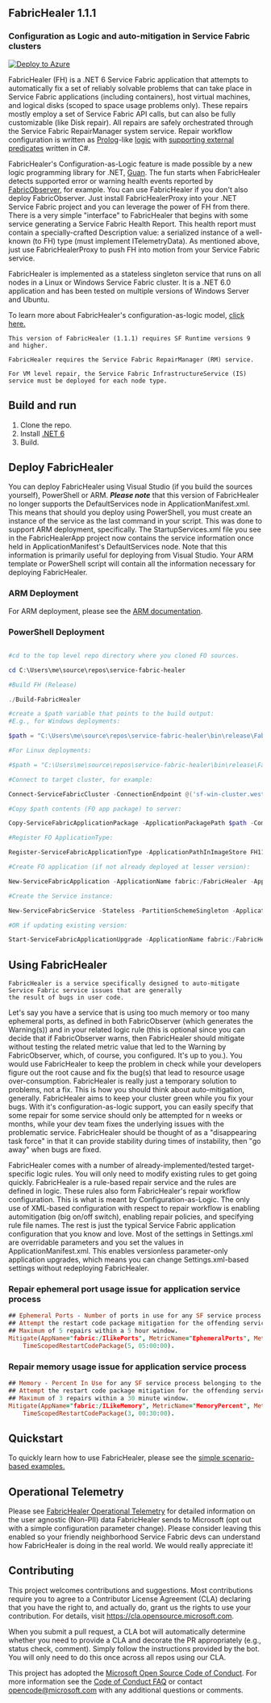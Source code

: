 ## FabricHealer 1.1.1
### Configuration as Logic and auto-mitigation in Service Fabric clusters

[![Deploy to Azure](https://aka.ms/deploytoazurebutton)](https://portal.azure.com/#create/Microsoft.Template/uri/https%3A%2F%2Fraw.githubusercontent.com%2Fmicrosoft%2Fservice-fabric-healer%2Fnet6%2FDocumentation%2FDeployment%2Fservice-fabric-healer.json)

FabricHealer (FH) is a .NET 6 Service Fabric application that attempts to automatically fix a set of reliably solvable problems that can take place in Service Fabric
applications (including containers), host virtual machines, and logical disks (scoped to space usage problems only). These repairs mostly employ a set of Service Fabric API calls,
but can also be fully customizable (like Disk repair). All repairs are safely orchestrated through the Service Fabric RepairManager system service.
Repair workflow configuration is written as [Prolog](http://www.let.rug.nl/bos/lpn//lpnpage.php?pageid=online)-like [logic](https://github.com/microsoft/service-fabric-healer/blob/main/FabricHealer/PackageRoot/Config/LogicRules) with [supporting external predicates](https://github.com/microsoft/service-fabric-healer/blob/main/FabricHealer/Repair/Guan) written in C#. 

FabricHealer's Configuration-as-Logic feature is made possible by a new logic programming library for .NET, [Guan](https://github.com/microsoft/guan).
The fun starts when FabricHealer detects supported error or warning health events reported by [FabricObserver](https://github.com/microsoft/service-fabric-observer), for example.
You can use FabricHealer if you don't also deploy FabricObserver. Just install FabricHealerProxy into your .NET Service Fabric project and you can leverage the power of FH from there.
There is a very simple "interface" to FabricHealer that begins with some service generating a Service Fabric Health Report. This health report must contain a specially-crafted
Description value: a serialized instance of a well-known (to FH) type (must implement ITelemetryData). As mentioned above, just use FabricHealerProxy to push FH into motion from your
Service Fabric service.

FabricHealer is implemented as a stateless singleton service that runs on all nodes in a Linux or Windows Service Fabric cluster.
It is a .NET 6.0 application and has been tested on multiple versions of Windows Server and Ubuntu.  

To learn more about FabricHealer's configuration-as-logic model, [click here.](https://github.com/microsoft/service-fabric-healer/blob/main/Documentation/LogicWorkflows.md)  

```
This version of FabricHealer (1.1.1) requires SF Runtime versions 9 and higher.
```
```
FabricHealer requires the Service Fabric RepairManager (RM) service. 
```
```
For VM level repair, the Service Fabric InfrastructureService (IS) service must be deployed for each node type.
```

## Build and run  

1. Clone the repo.
2. Install [.NET 6](https://dotnet.microsoft.com/download/dotnet-core/6.0)
3. Build. 

## Deploy FabricHealer 
You can deploy FabricHealer using Visual Studio (if you build the sources yourself), PowerShell or ARM. ***Please note*** that this version of FabricHealer no longer supports the DefaultServices node in ApplicationManifest.xml. This means that should you deploy using PowerShell, you must create an instance of the service as the last command in your script. This was done to support ARM deployment, specifically.
The StartupServices.xml file you see in the FabricHealerApp project now contains the service information once held in ApplicationManifest's DefaultServices node. Note that this information is primarily useful for deploying from Visual Studio. Your ARM template or PowerShell script will contain all the information necessary for deploying FabricHealer.

### ARM Deployment

For ARM deployment, please see the [ARM documentation](/Documentation/Deployment/Deployment.md). 

### PowerShell Deployment

```PowerShell

#cd to the top level repo directory where you cloned FO sources.

cd C:\Users\me\source\repos\service-fabric-healer

#Build FH (Release)

./Build-FabricHealer

#create a $path variable that points to the build output:
#E.g., for Windows deployments:

$path = "C:\Users\me\source\repos\service-fabric-healer\bin\release\FabricHealer\win-x64\self-contained\FabricHealerType"

#For Linux deployments:

#$path = "C:\Users\me\source\repos\service-fabric-healer\bin\release\FabricHealer\linux-x64\self-contained\FabricHealerType"

#Connect to target cluster, for example:

Connect-ServiceFabricCluster -ConnectionEndpoint @('sf-win-cluster.westus2.cloudapp.azure.com:19000') -X509Credential -FindType FindByThumbprint -FindValue '[thumbprint]' -StoreLocation LocalMachine -StoreName 'My'

#Copy $path contents (FO app package) to server:

Copy-ServiceFabricApplicationPackage -ApplicationPackagePath $path -CompressPackage -ApplicationPackagePathInImageStore FH11960 -TimeoutSec 1800

#Register FO ApplicationType:

Register-ServiceFabricApplicationType -ApplicationPathInImageStore FH11960

#Create FO application (if not already deployed at lesser version):

New-ServiceFabricApplication -ApplicationName fabric:/FabricHealer -ApplicationTypeName FabricHealerType -ApplicationTypeVersion 1.1.1   

#Create the Service instance:  

New-ServiceFabricService -Stateless -PartitionSchemeSingleton -ApplicationName fabric:/FabricHealer -ServiceName fabric:/FabricHealer/FabricHealerService -ServiceTypeName FabricHealerType -InstanceCount -1

#OR if updating existing version:  

Start-ServiceFabricApplicationUpgrade -ApplicationName fabric:/FabricHealer -ApplicationTypeVersion 1.1.1 -Monitored -FailureAction rollback
```  

## Using FabricHealer  

```
FabricHealer is a service specifically designed to auto-mitigate Service Fabric service issues that are generally 
the result of bugs in user code.
```  

Let's say you have a service that is using too much memory or too many ephemeral ports, as defined in both FabricObserver (which generates the Warning(s)) and in your related logic rule (this is optional since you can decide that if FabricObserver warns, then FabricHealer should mitigate without testing the related metric value that led to the Warning by FabricObserver, which, of course, you configured. It's up to you.). You would use FabricHealer to keep the problem in check while your developers figure out the root cause and fix the bug(s) that lead to resource usage over-consumption. FabricHealer is really just a temporary solution to problems, not a fix. This is how you should think about auto-mitigation, generally. FabricHealer aims to keep your cluster green while you fix your bugs. With it's configuration-as-logic support, you can easily specify that some repair for some service should only be attempted for n weeks or months, while your dev team fixes the underlying issues with the problematic service. FabricHealer should be thought of as a "disappearing task force" in that it can provide stability during times of instability, then "go away" when bugs are fixed. 

FabricHealer comes with a number of already-implemented/tested target-specific logic rules. You will only need to modify existing rules to get going quickly. FabricHealer is a rule-based repair service and the rules are defined in logic. These rules also form FabricHealer's repair workflow configuration. This is what is meant by Configuration-as-Logic. The only use of XML-based configuration with respect to repair workflow is enabling automitigation (big on/off switch), enabling repair policies, and specifying rule file names. The rest is just the typical Service Fabric application configuration that you know and love. Most of the settings in Settings.xml are overridable parameters and you set the values in ApplicationManifest.xml. This enables versionless parameter-only application upgrades, which means you can change Settings.xml-based settings without redeploying FabricHealer. 

### Repair ephemeral port usage issue for application service process

```Prolog
## Ephemeral Ports - Number of ports in use for any SF service process belonging to the specified SF Application. 
## Attempt the restart code package mitigation for the offending service if the number of ephemeral ports it has opened is greater than 5000.
## Maximum of 5 repairs within a 5 hour window.
Mitigate(AppName="fabric:/IlikePorts", MetricName="EphemeralPorts", MetricValue=?MetricValue) :- ?MetricValue > 5000, 
    TimeScopedRestartCodePackage(5, 05:00:00).
```

### Repair memory usage issue for application service process

```Prolog
## Memory - Percent In Use for any SF service process belonging to the specified SF Application. 
## Attempt the restart code package mitigation for the offending service if the percentage (of total) physical memory it is consuming is at or exceeding 70.
## Maximum of 3 repairs within a 30 minute window.
Mitigate(AppName="fabric:/ILikeMemory", MetricName="MemoryPercent", MetricValue=?MetricValue) :- ?MetricValue >= 70, 
    TimeScopedRestartCodePackage(3, 00:30:00).
```  

## Quickstart


To quickly learn how to use FabricHealer, please see the [simple scenario-based examples.](https://github.com/microsoft/service-fabric-healer/blob/main/Documentation/Using.md) 

## Operational Telemetry 
Please see [FabricHealer Operational Telemetry](/Documentation/OperationalTelemetry.md) for detailed information on the user agnostic (Non-PII) data FabricHealer sends to Microsoft (opt out with a simple configuration parameter change).
Please consider leaving this enabled so your friendly neighborhood Service Fabric devs can understand how FabricHealer is doing in the real world. We would really appreciate it!


## Contributing

This project welcomes contributions and suggestions.  Most contributions require you to agree to a
Contributor License Agreement (CLA) declaring that you have the right to, and actually do, grant us
the rights to use your contribution. For details, visit https://cla.opensource.microsoft.com.

When you submit a pull request, a CLA bot will automatically determine whether you need to provide
a CLA and decorate the PR appropriately (e.g., status check, comment). Simply follow the instructions
provided by the bot. You will only need to do this once across all repos using our CLA.

This project has adopted the [Microsoft Open Source Code of Conduct](https://opensource.microsoft.com/codeofconduct/).
For more information see the [Code of Conduct FAQ](https://opensource.microsoft.com/codeofconduct/faq/) or
contact [opencode@microsoft.com](mailto:opencode@microsoft.com) with any additional questions or comments.
